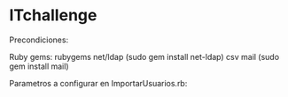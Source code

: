 # ITchallenge

Precondiciones:

Ruby gems:
  rubygems
  net/ldap (sudo gem install net-ldap)
  csv
  mail (sudo gem install mail)

Parametros a configurar en ImportarUsuarios.rb:
